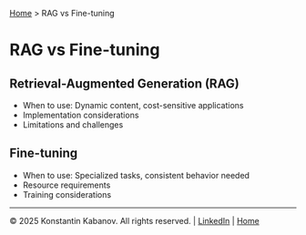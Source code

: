 [Home](../index.md) > RAG vs Fine-tuning

# RAG vs Fine-tuning

## Retrieval-Augmented Generation (RAG)
- When to use: Dynamic content, cost-sensitive applications
- Implementation considerations
- Limitations and challenges

## Fine-tuning
- When to use: Specialized tasks, consistent behavior needed
- Resource requirements
- Training considerations

---

© 2025 Konstantin Kabanov. All rights reserved. | [LinkedIn](https://www.linkedin.com/in/kkabanov/) | [Home](../index.md)